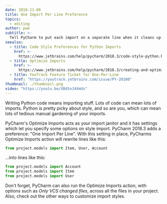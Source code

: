 ```yaml
---
date: 2018-11-06
title: One Import Per Line Preference
topics:
  - editing
author: pwe
subtitle: >-
  Tell PyCharm to put each import on a separate line when it cleans up your imports.
seealso:
  - title: Code Style Preferences for Python Imports
    href: >-
      https://www.jetbrains.com/help/pycharm/2018.3/code-style-python.html#imports
  - title: Optimize Imports
    href: >-
      https://www.jetbrains.com/help/pycharm/2018.3/creating-and-optimizing-imports.html#optimize-imports-in-project
  - title: YouTrack Feature Ticket for One-Per-Line
    href: "https://youtrack.jetbrains.com/issue/PY-20100"
thumbnail: ./thumbnail.png
video: "https://youtu.be/XB4SnJ4XmUs"
---
```


Writing Python code means importing stuff. Lots of code can mean lots of imports. Python is pretty picky about style, and so are you, which can mean lots of tedious manual gardening of your imports.

PyCharm's Optimize Imports acts as your import janitor and it has settings which let you specify some options on style import. PyCharm 2018.3 adds a preference: "One Import Per Line". With this setting in place, PyCharms Optimize Imports action will rewrite lines like this:

```python
from project.models import Item, User, Account
```

...into lines like this:

```python
from project.models import Account
from project.models import Item
from project.models import User
```

Don't forget, PyCharm can also run the Optimize Imports action, with options such as _Only VCS changed files_, across all the files in your project. Also, check out the other ways to customize import styles.
